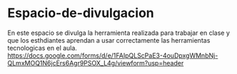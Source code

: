# Espacio-de-divulgacion
En este espacio se divulga la herramienta realizada para trabajar en clase y que los esthdiantes aprendan a usar correctamente las herramientas tecnologicas en el aula.
https://docs.google.com/forms/d/e/1FAIpQLScPaE3-4ouDpxgWMnbNj-QLmxMOQ1N6jcErs6Agr9PSOX_L4g/viewform?usp=header
